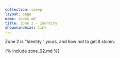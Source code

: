 ```yaml
---
collection: sweep
layout: page
name: index.md
title: Zone 2 - Identity
showonindexas: link
---
```


 Zone 2 is “Identity,” yours, and how not to get it stolen. 

{% include zone_02.md %}
